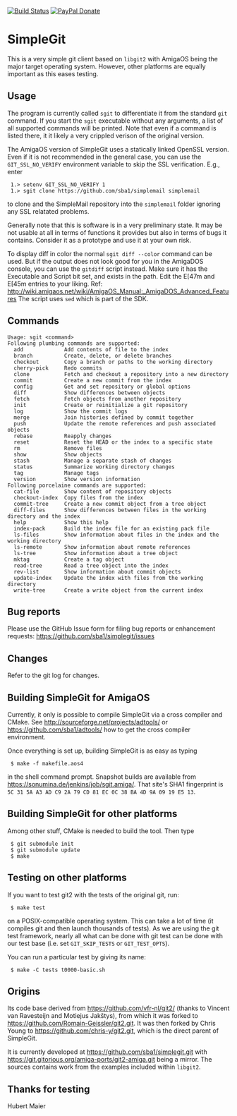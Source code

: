 [![Build Status](https://travis-ci.org/sba1/simplegit.svg?branch=master)](https://travis-ci.org/sba1/simplegit)
[![PayPal Donate](https://img.shields.io/badge/donate-paypal-yellow.svg?style=flat)](https://www.paypal.com/cgi-bin/webscr?cmd=_s-xclick&hosted_button_id=GMK9426WMR4NW)

SimpleGit
=========

This is a very simple git client based on ```libgit2``` with AmigaOS being the
major target operating system. However, other platforms are equally important as
this eases testing.

Usage
-----

The program is currently called ```sgit``` to differentiate it from the standard
```git``` command. If you start the ```sgit``` executable without any arguments,
a list of all supported commands will be printed. Note that even if a command is
listed there, it it likely a very crippled verison of the original version.

The AmigaOS version of SimpleGit uses a statically linked OpenSSL version. Even if
it is not recommended in the general case, you can use the ```GIT_SSL_NO_VERIFY```
environment variable to skip the SSL verification. E.g., enter
```
 1.> setenv GIT_SSL_NO_VERIFY 1
 1.> sgit clone https://github.com/sba1/simplemail simplemail
```
to clone and the SimpleMail repository into the ```simplemail``` folder ignoring
any SSL relatated problems.

Generally note that this is software is in a very preliminary state. It may be not
usable at all in terms of functions it provides but also in terms of bugs it
contains. Consider it as a prototype and use it at your own risk.

To display diff in color the normal ```sgit diff --color``` command can be used.
But if the output does not look good for you in the AmigaDOS console, you can use
the ```gitdiff``` script instead. Make sure it has the Executable and Script bit
set, and exists in the path. Edit the E[47m and E[45m entries to your liking.
Ref: http://wiki.amigaos.net/wiki/AmigaOS_Manual:_AmigaDOS_Advanced_Features
The script uses ```sed``` which is part of the SDK.

Commands
--------

```
Usage: sgit <command>
Following plumbing commands are supported:
  add             Add contents of file to the index
  branch          Create, delete, or delete branches
  checkout        Copy a branch or paths to the working directory
  cherry-pick     Redo commits
  clone           Fetch and checkout a repository into a new directory
  commit          Create a new commit from the index
  config          Get and set repository or global options
  diff            Show differences between objects
  fetch           Fetch objects from another repository
  init            Create or reinitialize a git repository
  log             Show the commit logs
  merge           Join histories defined by commit together
  push            Update the remote references and push associated objects
  rebase          Reapply changes
  reset           Reset the HEAD or the index to a specific state
  rm              Remove files
  show            Show objects
  stash           Manage a separate stash of changes
  status          Summarize working directory changes
  tag             Manage tags
  version         Show version information
Following porcelaine commands are supported:
  cat-file        Show content of repository objects
  checkout-index  Copy files from the index
  commit-tree     Create a new commit object from a tree object
  diff-files      Show differences between files in the working directory and the index
  help            Show this help
  index-pack      Build the index file for an existing pack file
  ls-files        Show information about files in the index and the working directory
  ls-remote       Show information about remote references
  ls-tree         Show information about a tree object
  mktag           Create a tag object
  read-tree       Read a tree object into the index
  rev-list        Show information about commit objects
  update-index    Update the index with files from the working directory
  write-tree      Create a write object from the current index

```

Bug reports
-----------

Please use the GitHub Issue form for filing bug reports or enhancement requests:
https://github.com/sba1/simplegit/issues

Changes
-------

Refer to the git log for changes.

Building SimpleGit for AmigaOS
------------------------------

Currently, it only is possible to compile SimpleGit via a cross compiler and
CMake. See http://sourceforge.net/projects/adtools/ or
https://github.com/sba1/adtools/ how to get the cross compiler environment.

Once everything is set up, building SimpleGit is as easy as typing
```
 $ make -f makefile.aos4
```
in the shell command prompt. Snapshot builds are available from
 https://sonumina.de/jenkins/job/sgit.amiga/.
That site's SHA1 fingerprint is ```5C 31 5A A3 AD C9 2A 79 CD 81 EC 0C 38 BA 4D 9A
09 19 E5 13```.

Building SimpleGit for other platforms
--------------------------------------

Among other stuff, CMake is needed to build the tool. Then type

```
 $ git submodule init
 $ git submodule update
 $ make
```
Testing on other platforms
--------------------------

If you want to test git2 with the tests of the original git, run:
```
 $ make test
```
on a POSIX-compatible operating system. This can take a lot of time (it compiles
git and then launch thousands of tests). As we are using the git test framework,
nearly all what can be done with git test can be done with our test base (i.e.
set ```GIT_SKIP_TESTS``` or ```GIT_TEST_OPTS```).

You can run a particular test by giving its name:
```
 $ make -C tests t0000-basic.sh
```

Origins
-------

Its code base derived from https://github.com/vfr-nl/git2/ (thanks to Vincent
van Ravesteijn and Motiejus Jakštys), from which it was forked to
https://github.com/Romain-Geissler/git2.git. It was then forked by Chris
Young to https://github.com/chris-y/git2.git, which is the direct parent
of SimpleGit.

It is currently developed at https://github.com/sba1/simplegit.git with
https://git.gitorious.org/amiga-ports/git2-amiga.git being a mirror. The
sources contains work from the examples included within ```libgit2```.

Thanks for testing
------------------

  Hubert Maier

